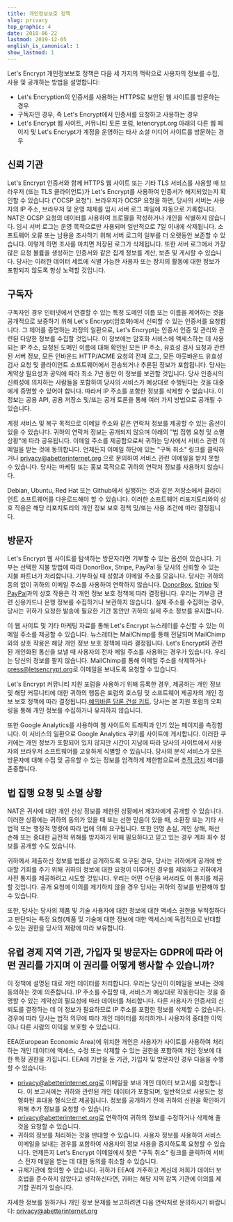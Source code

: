 ```yaml
---
title: 개인정보보호 정책
slug: privacy
top_graphic: 4
date: 2018-06-22
lastmod: 2019-12-05
english_is_canonical: 1
show_lastmod: 1
---
```



Let's Encrypt 개인정보보호 정책은 다음 세 가지의 맥락으로 사용자의 정보를 수집, 사용 및 공개하는 방법을 설명합니다:

* Let's Encryption의 인증서를 사용하는 HTTPS로 보안된 웹 사이트를 방문하는 경우
* 구독자인 경우, 즉 Let's Encrypt에서 인증서를 요청하고 사용하는 경우
* Let's Encrypt 웹 사이트, 커뮤니티 토론 포럼, letencrypt.org 아래의 다른 웹 페이지 및 Let's Encrypt가 계정을 운영하는 타사 소셜 미디어 사이트를 방문하는 경우

## 신뢰 기관

Let's Encrypt 인증서와 함께 HTTPS 웹 사이트 또는 기타 TLS 서비스를 사용할 때 브라우저 (또는 TLS 클라이언트)가 Let's Encrypt를 사용하여 인증서가 해지되었는지 확인할 수 있습니다 ("OCSP 요청"). 브라우저가 OCSP 요청을 하면, 당사의 서버는 사용자의 IP 주소, 브라우저 및 운영 체제를 임시 서버 로그 파일에 자동으로 기록합니다. NAT은 OCSP 요청의 데이터를 사용하여 프로필을 작성하거나 개인을 식별하지 않습니다. 임시 서버 로그는 운영 목적으로만 사용되며 일반적으로 7일 이내에 삭제됩니다. 소프트웨어 오류 또는 남용을 조사하기 위해 서버 로그의 일부를 더 오랫동안 보존할 수 있습니다. 이렇게 하면 조사를 마치면 저장된 로그가 삭제됩니다. 또한 서버 로그에서 가장 많은 요청 볼륨을 생성하는 인증서와 같은 집계 정보를 계산, 보존 및 게시할 수 있습니다. 당사는 이러한 데이터 세트에 식별 가능한 사용자 또는 장치의 활동에 대한 정보가 포함되지 않도록 항상 노력할 것입니다.

## 구독자

구독자인 경우 인터넷에서 연결할 수 있는 특정 도메인 이름 또는 이름을 제어하는 것을 공개적으로 보증하기 위해 Let's Encrypt(암호화)에서 신뢰할 수 있는 인증서를 요청합니다. 그 제어를 증명하는 과정의 일환으로, Let's Encrypt는 인증서 인증 및 관리와 관련된 다양한 정보를 수집할 것입니다. 이 정보에는 암호화 서비스에 액세스하는 데 사용되는 IP 주소, 요청된 도메인 이름에 대해 확인된 모든 IP 주소, 유효성 검사 요청과 관련된 서버 정보, 모든 인바운드 HTTP/ACME 요청의 전체 로그, 모든 아웃바운드 유효성 검사 요청 및 클라이언트 소프트웨어에서 전송되거나 추론된 정보가 포함됩니다. 당사는 계약상 필요성과 공익에 따라 최소 7년 동안 이 정보를 보관할 것입니다. 당사 인증서의 신뢰성에 의지하는 사람들을 포함하여 당사의 서비스가 예상대로 수행된다는 것을 대중에게 증명할 수 있어야 합니다. 따라서 IP 주소를 포함한 정보를 삭제할 수 없습니다. 이 정보는 공용 API, 공용 저장소 및/또는 공개 토론을 통해 여러 가지 방법으로 공개될 수 있습니다.

계정 서비스 및 복구 목적으로 이메일 주소와 같은 연락처 정보를 제공할 수 있는 옵션이 있을 수 있습니다. 귀하의 연락처 정보는 공개되지 않으며 아래의 "법 집행 요청 및 소멸 상황"에 따라 공유됩니다. 이메일 주소를 제공함으로써 귀하는 당사에서 서비스 관련 이메일을 받는 것에 동의합니다. 언제든지 이메일 하단에 있는 "구독 취소" 링크를 클릭하거나 [privacy@abetterinternet.org](mailto:privacy@abetterinternet.org).으로 문의하여 서비스 관련 이메일을 받지 못할 수 있습니다. 당사는 마케팅 또는 홍보 목적으로 귀하의 연락처 정보를 사용하지 않습니다.

Debian, Ubuntu, Red Hat 또는 Github에서 실행하는 것과 같은 저장소에서 클라이언트 소프트웨어를 다운로드해야 할 수 있습니다. 이러한 소프트웨어 리포지토리와의 상호 작용은 해당 리포지토리의 개인 정보 보호 정책 및/또는 사용 조건에 따라 결정됩니다.

## 방문자

Let's Encrypt 웹 사이트를 탐색하는 방문자라면 기부할 수 있는 옵션이 있습니다. 기부는 선택한 지불 방법에 따라 DonorBox, Stripe, PayPal 등 당사의 신뢰할 수 있는 지불 파트너가 처리합니다. 기부하실 때 성함과 이메일 주소를 모읍니다. 당사는 귀하의 동의 없이 귀하의 이메일 주소를 사용하여 연락하지 않습니다. [DonorBox](https://donorbox.org/privacy), [Stripe](https://stripe.com/privacy/) 및 [PayPal](https://www.paypal.com/us/webapps/mpp/ua/privacy-full)과의 상호 작용은 각 개인 정보 보호 정책에 따라 결정됩니다. 우리는 기부금 관련 신용카드나 은행 정보를 수집하거나 보관하지 않습니다. 실제 주소를 수집하는 경우, 당사는 귀하가 요청한 발송에 필요한 기간 동안만 귀하의 실제 주소 정보를 유지합니다.

이 웹 사이트 및 기타 마케팅 자료를 통해 Let's Encrypt 뉴스레터를 수신할 수 있는 이메일 주소를 제공할 수 있습니다. 뉴스레터는 MailChimp를 통해 전달되며 MailChimp와의 상호 작용은 해당 개인 정보 보호 정책에 따라 결정됩니다. Let's Encrypt와 관련된 개인화된 통신을 보낼 때 사용자의 전자 메일 주소를 사용하는 경우가 있습니다. 우리는 당신의 정보를 팔지 않습니다. MailChimp를 통해 이메일 주소를 삭제하거나 [press@letsencrypt.org](mailto:press@letsencrypt.org)로 이메일을 보내도록 요청할 수 있습니다.

Let's Encrypt 커뮤니티 지원 포럼을 사용하기 위해 등록한 경우, 제공하는 개인 정보 및 해당 커뮤니티에 대한 귀하의 행동은 포럼의 호스팅 및 소프트웨어 제공자의 개인 정보 보호 정책에 따라 결정됩니다.[예의바른 담론 건설 키트](https://www.discourse.org/privacy). 당사는 본 지원 포럼의 오퍼링을 통해 개인 정보를 수집하거나 유지하지 않습니다.

또한 Google Analytics를 사용하여 웹 사이트의 트래픽과 인기 있는 페이지를 측정합니다. 이 서비스의 일환으로 Google Analytics 쿠키를 사이트에 게시합니다. 이러한 쿠키에는 개인 정보가 포함되어 있지 않지만 시간이 지남에 따라 당사의 사이트에서 사용자의 브라우저 소프트웨어를 고유하게 식별할 수 있습니다. 당사의 분석 서비스가 모든 방문자에 대해 수집 및 공유할 수 있는 정보를 엄격하게 제한함으로써 [추적 금지](http://donottrack.us/) 헤더를 존중합니다.

## 법 집행 요청 및 소멸 상황

NAT은 귀사에 대한 개인 신상 정보를 제한된 상황에서 제3자에게 공개할 수 있습니다. 이러한 상황에는 귀하의 동의가 있을 때 또는 선한 믿음이 있을 때, 소환장 또는 기타 사법적 또는 행정적 명령에 따라 법에 의해 요구됩니다. 또한 인명 손실, 개인 상해, 재산 손해 또는 중대한 금전적 위해를 방지하기 위해 필요하다고 믿고 있는 경우 계좌 회수 정보를 공개할 수도 있습니다.

귀하께서 제출하신 정보를 법률상 공개하도록 요구된 경우, 당사는 귀하에게 공개에 반대할 기회를 주기 위해 귀하의 정보에 대한 요청이 이루어진 경우를 제외하고 귀하에게 사전 통지를 제공하려고 시도할 것입니다. 우리는 어떤 수단을 써서라도 이 통지를 제공할 것입니다. 공개 요청에 이의를 제기하지 않을 경우 당사는 귀하의 정보를 반환해야 할 수 있습니다.

또한, 당사는 당사의 제품 및 기술 사용자에 대한 정보에 대한 액세스 권한을 부적절하다고 판단되는 특정 요청(제품 및 기술에 대한 정보에 대한 액세스)에 독립적으로 반대할 수 있는 권한을 당사의 재량에 따라 보유합니다.

## 유럽 경제 지역 기관, 가입자 및 방문자는 GDPR에 따라 어떤 권리를 가지며 이 권리를 어떻게 행사할 수 있습니까?

이 정책에 설명된 대로 개인 데이터를 처리합니다. 우리는 당신이 이메일을 보내는 것에 동의하는 것에 의존합니다. IP 주소를 수집할 때, 서비스가 예상대로 작동한다는 것을 증명할 수 있는 계약상의 필요성에 따라 데이터를 처리합니다. 다른 사용자가 인증서의 신뢰도를 결정하는 데 이 정보가 필요하므로 IP 주소를 포함한 정보를 삭제할 수 없습니다. 경우에 따라 당사는 법적 의무에 따라 개인 데이터를 처리하거나 사용자의 중대한 이익이나 다른 사람의 이익을 보호할 수 있습니다.

EEA(European Economic Area)에 위치한 개인은 사용자가 사이트를 사용하여 처리하는 개인 데이터에 액세스, 수정 또는 삭제할 수 있는 권한을 포함하여 개인 정보에 대한 특정 권한을 가집니다. EEA에 기반을 둔 기관, 가입자 및 방문자인 경우 다음을 수행할 수 있습니다:

* privacy@abetterinternet.org로 이메일을 보내 개인 데이터 보고서를 요청합니다. 이 보고서에는 귀하와 관련된 개인 데이터가 포함되며, 일반적으로 사용되는 정형화된 휴대용 형식으로 제공됩니다. 정보를 공개하기 전에 귀하의 신원을 확인하기 위해 추가 정보를 요청할 수 있습니다.
* privacy@abetterinternet.org로 연락하여 귀하의 정보를 수정하거나 삭제해 줄 것을 요청할 수 있습니다.
* 귀하의 정보를 처리하는 것을 반대할 수 있습니다. 사용자 정보를 사용하여 서비스 이메일을 보내는 경우를 포함하여 사용자의 정보 사용을 중지하도록 요청할 수 있습니다. 언제든지 Let's Encrypt 이메일에서 찾은 "구독 취소" 링크를 클릭하여 서비스 전자 메일을 받는 데 대한 동의를 취소할 수 있습니다.
* 규제기관에 항의할 수 있습니다. 귀하가 EEA에 거주하고 계신데 저희가 데이터 보호법을 준수하지 않았다고 생각하신다면, 귀하는 해당 지역 감독 기관에 이의를 제기할 권리가 있습니다.

자세한 정보를 원하거나 개인 정보 문제를 보고하려면 다음 연락처로 문의하시기 바랍니다: [privacy@abetterinternet.org](mailto:privacy@abetterinternet.org)

